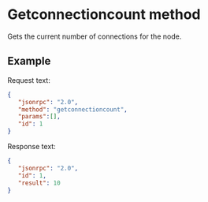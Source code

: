 # Getconnectioncount method

Gets the current number of connections for the node.

## Example

Request text:

```json
{
   "jsonrpc": "2.0",
   "method": "getconnectioncount",
   "params":[],
   "id": 1
}
```

Response text:

```json
{
   "jsonrpc": "2.0",
   "id": 1,
   "result": 10
}
```